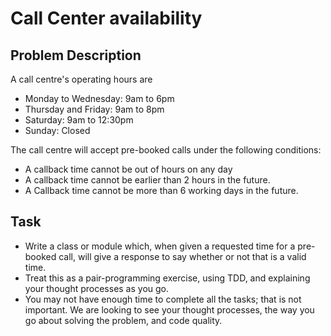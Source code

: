 Call Center availability
========================

## Problem Description

A call centre's operating hours are

 - Monday to Wednesday: 9am to 6pm
 - Thursday and Friday: 9am to 8pm
 - Saturday: 9am to 12:30pm
 - Sunday: Closed
 
The call centre will accept pre-booked calls under the following conditions:
 - A callback time cannot be out of hours on any day
 - A callback time cannot be earlier than 2 hours in the future.
 - A Callback time cannot be more than 6 working days in the future.


## Task
- Write a class or module which, when given a requested time for a pre-booked call, will give a response to say whether or not that is a valid time.
- Treat this as a pair-programming exercise, using TDD, and explaining your thought processes as you go.
- You may not have enough time to complete all the tasks; that is not important.  We are looking to see your
thought processes, the way you go about solving the problem, and code quality.

